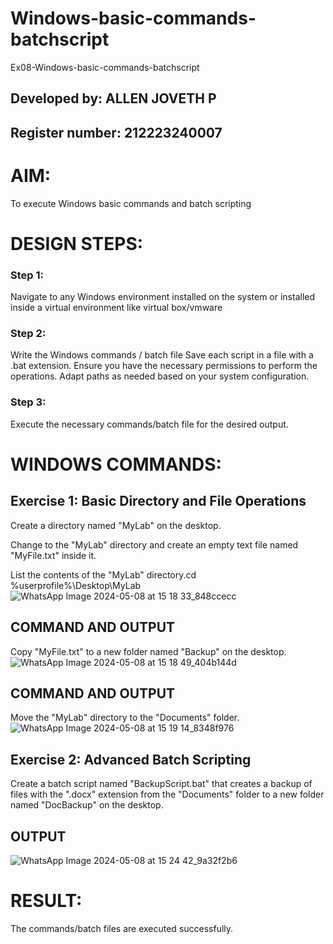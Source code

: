 # Windows-basic-commands-batchscript
Ex08-Windows-basic-commands-batchscript

## Developed by: ALLEN JOVETH P
## Register number: 212223240007
 
# AIM:
To execute Windows basic commands and batch scripting

# DESIGN STEPS:

### Step 1:

Navigate to any Windows environment installed on the system or installed inside a virtual environment like virtual box/vmware 

### Step 2:

Write the Windows commands / batch file
Save each script in a file with a .bat extension.
Ensure you have the necessary permissions to perform the operations.
Adapt paths as needed based on your system configuration.
### Step 3:

Execute the necessary commands/batch file for the desired output. 




# WINDOWS COMMANDS:
## Exercise 1: Basic Directory and File Operations
Create a directory named "MyLab" on the desktop.

Change to the "MyLab" directory and create an empty text file named "MyFile.txt" inside it.

List the contents of the "MyLab" directory.cd %userprofile%\Desktop\MyLab
![WhatsApp Image 2024-05-08 at 15 18 33_848ccecc](https://github.com/MOHAMEDAAKIFASRAR/Windows-basic-commands-batchscript/assets/148514683/a9f97f1d-a6ad-4ba3-b183-eaaa79e2e889)


## COMMAND AND OUTPUT

Copy "MyFile.txt" to a new folder named "Backup" on the desktop.
![WhatsApp Image 2024-05-08 at 15 18 49_404b144d](https://github.com/MOHAMEDAAKIFASRAR/Windows-basic-commands-batchscript/assets/148514683/3bcc13b5-bb12-49fb-8354-937110bf4829)

## COMMAND AND OUTPUT

Move the "MyLab" directory to the "Documents" folder. 
![WhatsApp Image 2024-05-08 at 15 19 14_8348f976](https://github.com/MOHAMEDAAKIFASRAR/Windows-basic-commands-batchscript/assets/148514683/ecec861b-999b-41d0-9a0f-81f45d3ff3ed)


## Exercise 2: Advanced Batch Scripting
Create a batch script named "BackupScript.bat" that creates a backup of files with the ".docx" extension from the "Documents" folder to a new folder named "DocBackup" on the desktop.

## OUTPUT
![WhatsApp Image 2024-05-08 at 15 24 42_9a32f2b6](https://github.com/MOHAMEDAAKIFASRAR/Windows-basic-commands-batchscript/assets/148514683/f9eb340b-a2fc-4a17-b2b0-d6fc5052009f)


# RESULT:
The commands/batch files are executed successfully.

